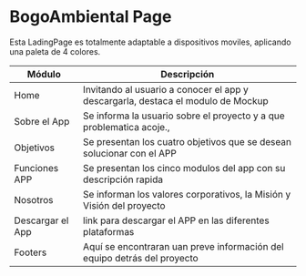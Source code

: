 # BogoAmbiental Page

Esta LadingPage es totalmente adaptable a dispositivos moviles, aplicando una paleta de 4 colores.

| Módulo | Descripción |
| ------ | ------ |
|  Home| Invitando al usuario a conocer el app y descargarla, destaca el modulo de Mockup|
|  Sobre el App| Se informa la usuario sobre el proyecto y a que problematica acoje., |
|  Objetivos| Se presentan los cuatro objetivos que se desean solucionar con el APP |
|  Funciones APP| Se presentan los cinco modulos del app con su descripción rapida |
|  Nosotros| Se informan los valores corporativos, la Misión y Visión del proyecto|
|  Descargar el App| link para descargar el APP en las diferentes plataformas |
|  Footers| Aquí se encontraran uan preve información del equipo detrás del proyecto|
